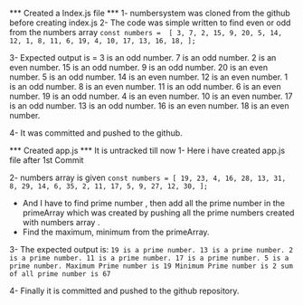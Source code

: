*** Created a Index.js file ***
1- numbersystem was cloned from the github
   before creating index.js
2- The code was simple written to find even or odd from the numbers array
`const numbers =  [
    3, 7, 2, 15, 9, 20, 5, 14, 12, 1, 8, 11, 6, 19, 4, 10, 17, 13, 16, 18,
  ];`

3- Expected output is =
        3 is an odd number.
        7 is an odd number.
        2 is an even number.
        15 is an odd number.
        9 is an odd number.
        20 is an even number.
        5 is an odd number.
        14 is an even number.
        12 is an even number.
        1 is an odd number.
        8 is an even number.
        11 is an odd number.
        6 is an even number.
        19 is an odd number.
        4 is an even number.
        10 is an even number.
        17 is an odd number.
        13 is an odd number.
        16 is an even number.
        18 is an even number.

4- It was committed and pushed to the github.

*** Created app.js ***
It is untracked till now
1- Here i have created app.js file after 1st Commit

2- numbers array is given `const numbers = [
  19, 23, 4, 16, 28, 13, 31, 8, 29, 14, 6, 35, 2, 11, 17, 5, 9, 27, 12, 30,
  ];
`
  - And I have to find prime number , then add all the prime number in the primeArray which was created by pushing all the prime numbers created with numbers array .
  - Find the maximum, minimum from the primeArray.

3- The expected output is:
   `19 is a prime number.
    13 is a prime number.
    2 is a prime number.
    11 is a prime number.
    17 is a prime number.
    5 is a prime number.
    Maximum Prime number is 19
    Minimum Prime number is 2
    sum of all prime number is 67`

4- Finally it is committed and pushed to the
   github repository.
